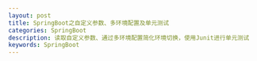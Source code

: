 ```yaml
---
layout: post
title: SpringBoot之自定义参数、多环境配置及单元测试
categories: SpringBoot
description: 读取自定义参数、通过多环境配置简化环境切换，使用Junit进行单元测试
keywords: SpringBoot
---
```



